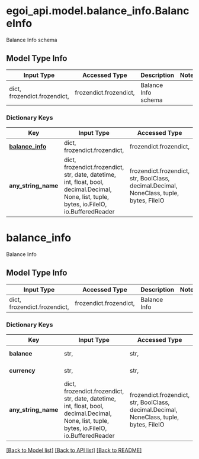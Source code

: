 # egoi_api.model.balance_info.BalanceInfo

Balance Info schema

## Model Type Info
Input Type | Accessed Type | Description | Notes
------------ | ------------- | ------------- | -------------
dict, frozendict.frozendict,  | frozendict.frozendict,  | Balance Info schema | 

### Dictionary Keys
Key | Input Type | Accessed Type | Description | Notes
------------ | ------------- | ------------- | ------------- | -------------
**[balance_info](#balance_info)** | dict, frozendict.frozendict,  | frozendict.frozendict,  | Balance Info | [optional] 
**any_string_name** | dict, frozendict.frozendict, str, date, datetime, int, float, bool, decimal.Decimal, None, list, tuple, bytes, io.FileIO, io.BufferedReader | frozendict.frozendict, str, BoolClass, decimal.Decimal, NoneClass, tuple, bytes, FileIO | any string name can be used but the value must be the correct type | [optional]

# balance_info

Balance Info

## Model Type Info
Input Type | Accessed Type | Description | Notes
------------ | ------------- | ------------- | -------------
dict, frozendict.frozendict,  | frozendict.frozendict,  | Balance Info | 

### Dictionary Keys
Key | Input Type | Accessed Type | Description | Notes
------------ | ------------- | ------------- | ------------- | -------------
**balance** | str,  | str,  | Account&#x27;s credits | [optional] 
**currency** | str,  | str,  | Credit&#x27;s currency | [optional] 
**any_string_name** | dict, frozendict.frozendict, str, date, datetime, int, float, bool, decimal.Decimal, None, list, tuple, bytes, io.FileIO, io.BufferedReader | frozendict.frozendict, str, BoolClass, decimal.Decimal, NoneClass, tuple, bytes, FileIO | any string name can be used but the value must be the correct type | [optional]

[[Back to Model list]](../../README.md#documentation-for-models) [[Back to API list]](../../README.md#documentation-for-api-endpoints) [[Back to README]](../../README.md)

